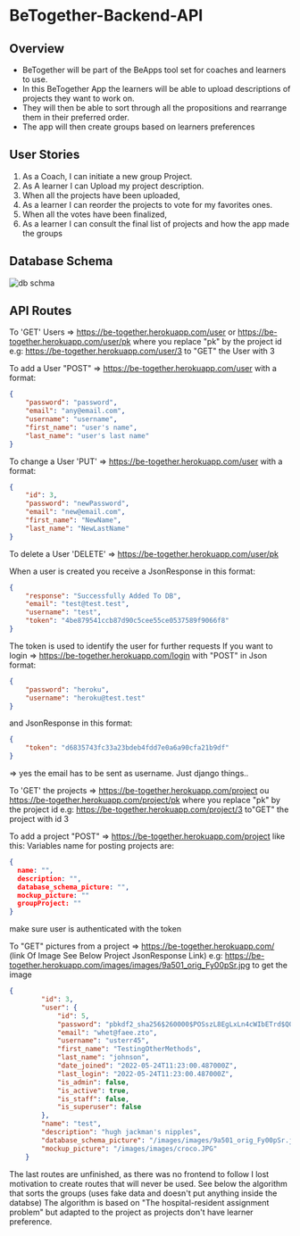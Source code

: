 # BeTogether-Backend-API

## Overview
  - BeTogether will be part of the BeApps tool set for coaches and learners to use.
  - In this BeTogether App the learners will be able to upload descriptions of projects they want to work on.
  - They will then be able to sort through all the propositions and rearrange them in their preferred order.
  - The app will then create groups based on learners preferences

## User Stories
  1. As a Coach, I can initiate a new group Project.
  2. As A learner I can Upload my project description.
  3. When all the projects have been uploaded,
  4. As a learner I can reorder the projects to vote for my favorites ones.
  5. When all the votes have been finalized,
  6. As a learner I can consult the final list of projects and how the app made the groups

## Database Schema
![db schma](https://user-images.githubusercontent.com/33450259/171354720-e3421ad5-e069-4f30-affd-a754eed47fc0.PNG)

## API Routes
To 'GET' Users => https://be-together.herokuapp.com/user or https://be-together.herokuapp.com/user/pk where you replace "pk" by the project id e.g: https://be-together.herokuapp.com/user/3 to "GET" the User with 3

To add a User "POST" => https://be-together.herokuapp.com/user with a format:
```Json
{
    "password": "password",
    "email": "any@email.com",
    "username": "username",
    "first_name": "user's name",
    "last_name": "user's last name"
}
```

To change a User 'PUT' => https://be-together.herokuapp.com/user with a format:
```JSON
{
    "id": 3,
    "password": "newPassword",
    "email": "new@email.com",
    "first_name": "NewName",
    "last_name": "NewLastName"
}
```

To delete a User 'DELETE' => https://be-together.herokuapp.com/user/pk

When a user is created you receive a JsonResponse in this format: 
```JSON
{
    "response": "Successfully Added To DB",
    "email": "test@test.test",
    "username": "test",
    "token": "4be879541ccb87d90c5cee55ce0537589f9066f8"
}
```

The token is used to identify the user for further requests 
If you want to login => https://be-together.herokuapp.com/login with "POST" in Json format: 
```JSON
{
    "password": "heroku",
    "username": "heroku@test.test"
}
```
and JsonResponse in this format:
```JSON
{
    "token": "d6835743fc33a23bdeb4fdd7e0a6a90cfa21b9df"
}
```
=> yes the email has to be sent as username. Just django things..

To 'GET' the projects => https://be-together.herokuapp.com/project ou https://be-together.herokuapp.com/project/pk where you replace "pk" by the project id e.g: https://be-together.herokuapp.com/project/3 to"GET" the project with id 3

To add a project "POST" => https://be-together.herokuapp.com/project like this:
Variables name for posting projects are:
```JSON
{
  name: "",
  description: "",
  database_schema_picture: "",
  mockup_picture: ""
  groupProject: ""
} 
```
make sure user is authenticated with the token

To "GET" pictures from a project =>  https://be-together.herokuapp.com/ (link Of Image See Below Project JsonResponse Link)
e.g:  https://be-together.herokuapp.com/images/images/9a501_orig_Fy00pSr.jpg to get the image
```JSON
{
        "id": 3,
        "user": {
            "id": 5,
            "password": "pbkdf2_sha256$260000$POSszL8EgLxLn4cWIbETrd$Q02Xw0U9G5ub25WZvkEvNu76NYsXUuyMiFQRWXzSH6U=",
            "email": "whet@faee.zto",
            "username": "usterr45",
            "first_name": "TestingOtherMethods",
            "last_name": "johnson",
            "date_joined": "2022-05-24T11:23:00.487000Z",
            "last_login": "2022-05-24T11:23:00.487000Z",
            "is_admin": false,
            "is_active": true,
            "is_staff": false,
            "is_superuser": false
        },
        "name": "test",
        "description": "hugh jackman's nipples",
        "database_schema_picture": "/images/images/9a501_orig_Fy00pSr.jpg",
        "mockup_picture": "/images/images/croco.JPG"
    }
 ```
The last routes are unfinished, as there was no frontend to follow I lost motivation to create routes that will never be used.
See below the algorithm that sorts the groups (uses fake data and doesn't put anything inside the databse)
The algorithm is based on "The hospital-resident assignment problem" but adapted to the project as projects don't have learner preference.
